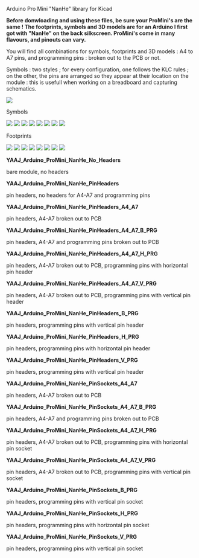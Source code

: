 Arduino Pro Mini "NanHe" library for Kicad

**Before donwloading and using these files, be sure your ProMini's are the same ! The footprints, symbols and 3D models are for an Arduino I first got with "NanHe" on the back silkscreen. ProMini's come in many flavours, and pinouts can vary.**

You will find all combinations for symbols, footprints and 3D models : A4 to A7 pins, and programming pins : broken out to the PCB or not.

Symbols : two styles ; for every configuration, one follows the KLC rules ; on the other, the pins are arranged so they appear at their location on the module : this is usefull when working on a breadboard and capturing schematics.

![](https://github.com/yet-another-average-joe/KiCad-Arduino/blob/main/Arduino_Pro_Mini_NanHe/Images/Arduino_Pro_Mini_NanHe.JPG)

Symbols

![](https://github.com/yet-another-average-joe/KiCad-Arduino/blob/main/Arduino_Pro_Mini_NanHe/Images/YAAJ_Arduino_ProMini_NanHe_A4-A7_PRG_Part_Like_Sym.png)
![](https://github.com/yet-another-average-joe/KiCad-Arduino/blob/main/Arduino_Pro_Mini_NanHe/Images/YAAJ_Arduino_ProMini_NanHe_A4-A7_PRG_Sym.png)
![](https://github.com/yet-another-average-joe/KiCad-Arduino/blob/main/Arduino_Pro_Mini_NanHe/Images/YAAJ_Arduino_ProMini_NanHe_A4-A7_Part_Like_Sym.png)
![](https://github.com/yet-another-average-joe/KiCad-Arduino/blob/main/Arduino_Pro_Mini_NanHe/Images/YAAJ_Arduino_ProMini_NanHe_A4-A7_Sym.png)
![](https://github.com/yet-another-average-joe/KiCad-Arduino/blob/main/Arduino_Pro_Mini_NanHe/Images/YAAJ_Arduino_ProMini_NanHe_PRG_Part_Like_Sym.png)
![](https://github.com/yet-another-average-joe/KiCad-Arduino/blob/main/Arduino_Pro_Mini_NanHe/Images/YAAJ_Arduino_ProMini_NanHe_PRG_Sym.png)
![](https://github.com/yet-another-average-joe/KiCad-Arduino/blob/main/Arduino_Pro_Mini_NanHe/Images/YAAJ_Arduino_ProMini_NanHe_Part_Like_Sym.png)
![](https://github.com/yet-another-average-joe/KiCad-Arduino/blob/main/Arduino_Pro_Mini_NanHe/Images/YAAJ_Arduino_ProMini_NanHe_Sym.png)

Footprints

![](https://github.com/yet-another-average-joe/KiCad-Arduino/blob/main/Arduino_Pro_Mini_NanHe/Images/YAAJ_Arduino_ProMini_NanHe_1_Footprint.png)
![](https://github.com/yet-another-average-joe/KiCad-Arduino/blob/main/Arduino_Pro_Mini_NanHe/Images/YAAJ_Arduino_ProMini_NanHe_2_Footprint.png)
![](https://github.com/yet-another-average-joe/KiCad-Arduino/blob/main/Arduino_Pro_Mini_NanHe/Images/YAAJ_Arduino_ProMini_NanHe_A4_A7_1_Footprint.png)
![](https://github.com/yet-another-average-joe/KiCad-Arduino/blob/main/Arduino_Pro_Mini_NanHe/Images/YAAJ_Arduino_ProMini_NanHe_A4_A7_2_Footprint.png)
![](https://github.com/yet-another-average-joe/KiCad-Arduino/blob/main/Arduino_Pro_Mini_NanHe/Images/YAAJ_Arduino_ProMini_NanHe_A4_A7_PRG_1_Footprint.png)
![](https://github.com/yet-another-average-joe/KiCad-Arduino/blob/main/Arduino_Pro_Mini_NanHe/Images/YAAJ_Arduino_ProMini_NanHe_A4_A7_PRG_2_Footprint.png)
![](https://github.com/yet-another-average-joe/KiCad-Arduino/blob/main/Arduino_Pro_Mini_NanHe/Images/YAAJ_Arduino_ProMini_NanHe_PRG_1_Footprint.png)
![](https://github.com/yet-another-average-joe/KiCad-Arduino/blob/main/Arduino_Pro_Mini_NanHe/Images/YAAJ_Arduino_ProMini_NanHe_PRG_2_Footprint.png)

**YAAJ_Arduino_ProMini_NanHe_No_Headers**

bare module, no headers

**YAAJ_Arduino_ProMini_NanHe_PinHeaders**

pin headers, no headers for A4-A7 and programming pins

**YAAJ_Arduino_ProMini_NanHe_PinHeaders_A4_A7**

pin headers, A4-A7 broken out to PCB 

**YAAJ_Arduino_ProMini_NanHe_PinHeaders_A4_A7_B_PRG**

pin headers, A4-A7 and programming pins broken out to PCB 

**YAAJ_Arduino_ProMini_NanHe_PinHeaders_A4_A7_H_PRG**

pin headers, A4-A7 broken out to PCB, programming pins with horizontal pin header 

**YAAJ_Arduino_ProMini_NanHe_PinHeaders_A4_A7_V_PRG**

pin headers, A4-A7 broken out to PCB, programming pins with vertical pin header 

**YAAJ_Arduino_ProMini_NanHe_PinHeaders_B_PRG**

pin headers, programming pins with vertical pin header 

**YAAJ_Arduino_ProMini_NanHe_PinHeaders_H_PRG**

pin headers, programming pins with horizontal pin header 

**YAAJ_Arduino_ProMini_NanHe_PinHeaders_V_PRG**

pin headers, programming pins with vertical pin header 

**YAAJ_Arduino_ProMini_NanHe_PinSockets_A4_A7**

pin headers, A4-A7 broken out to PCB 

**YAAJ_Arduino_ProMini_NanHe_PinSockets_A4_A7_B_PRG**

pin headers, A4-A7 and programming pins broken out to PCB 

**YAAJ_Arduino_ProMini_NanHe_PinSockets_A4_A7_H_PRG**

pin headers, A4-A7 broken out to PCB, programming pins with horizontal pin socket 

**YAAJ_Arduino_ProMini_NanHe_PinSockets_A4_A7_V_PRG**

pin headers, A4-A7 broken out to PCB, programming pins with vertical pin socket 

**YAAJ_Arduino_ProMini_NanHe_PinSockets_B_PRG**

pin headers, programming pins with vertical pin socket 

**YAAJ_Arduino_ProMini_NanHe_PinSockets_H_PRG**

pin headers, programming pins with horizontal pin socket 

**YAAJ_Arduino_ProMini_NanHe_PinSockets_V_PRG**

pin headers, programming pins with vertical pin socket 
